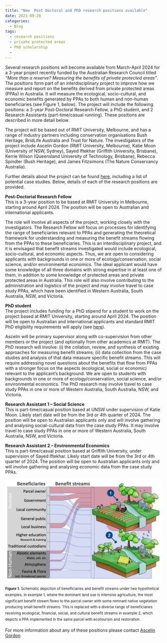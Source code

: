 ```yaml
---
title: "New  Post Doctoral and PhD research positions available"
date: 2023-09-20
categories:
  - Blog
tags:
  - research positions
  - private protected areas
  - PhD scholarship
  - 
---
```


Several research positions will become available from March-April 2024 for a 3-year project recently funded by the Australian Research Council titled *“More than a reserve? Measuring the benefits of private protected areas”*. The positions form part of an interdisciplinary project to improve how we measure and report on the benefits derived from private protected areas (PPAs) in Australia. It will measure the ecological, socio-cultural, and economic benefits generated by PPAs to both human and non-human beneficiaries (see Figure 1, below).  The project will include the following positions: a 3-year Post-Doctoral Research Fellow, a PhD student, and 2 Research Assistants (part-time/casual running). These positions are described in more detail below.

The project will be based out of RMIT University, Melbourne, and has a range of industry partners including conservation organisations Bush Heritage, BridLife Australia and Trust for Nature. The investigators of the project include Ascelin Gordon (RMIT University, Melbourne), Katie Moon (University of NSW, Sydney), Sayed Iftekhar (Griffith University, Brisbane), Kerrie Wilson (Queensland University of Technology, Brisbane), Rebecca Spindler (Bush Heritage), and James Fitzsimons (The Nature Conservancy Australia).

Further details about the project can be found [here](https://ascelin.github.io/blog/new-ARC-linkage-grant-and-research-positions/), including a list of potential case studies. Below, details of each of the research positions are provided.

**Post-Doctorial Research Fellow**  
This is a 3-year position to be based at RMIT University in Melbourne, starting around April 2024. The position will be open to Australian and international applicants. 

The role will involve all aspects of the project, working closely with the investigators. The Research Fellow will focus on processes for identifying the range of beneficiaries relevant to PPAs and generating the theoretical framework for understanding and measuring the benefit streams flowing from the PPAs to these beneficiaries. This is an interdisciplinary project, and it is envisaged that benefit streams investigated would include ecological, socio-cultural, and economic aspects. Thus, we are open to considering applicants with backgrounds in one or more of ecology/conservation, social science, and/or environmental economics.  The ideal applicant would have some knowledge of all three domains with strong expertise in at least one of them, in addition to some knowledge of protected areas and private protected areas in Australia. This role will also involve contributing to the administration and logistics of the project and may involve travel to case study PPAs, which have been identified in Western Australia, South Australia, NSW, and Victoria.


**PhD student**  
The project includes funding for a PhD stipend for a student to work on the project based at RMIT University, starting around April 2024. The position will be open to Australian and international applicants and standard RMIT PhD eligibility requirements will apply (see [here](https://www.rmit.edu.au/research/research-degrees/how-to-apply)). 

Ascelin will be primary supervisor along with co-supervision from other members or the project (and optionally from other academics at RMIT). The PhD research will involve: (i) the collation, review, and synthesis of existing approaches for measuring benefit streams; (ii) data collection from the case studies and analysis of that data measure specific benefit streams. This will require addressing novel questions about the benefits that flow from PPAs with a stronger focus on the aspects (ecological, social or economic) relevant to the applicant’s background. We are open to students with backgrounds in one or more of ecology/conservation, social science, and/or environmental economics. The PhD research may involve travel to case study PPAs in one or more of Western Australia, South Australia, NSW, and Victoria.


**Research Assistant 1 – Social Science**  
This is part-time/casual position based at UNSW under supervision of Katie Moon. Likely start date will be from the 3rd or 4th quarter of 2024. The position will be open to Australian applicants only and will involve gathering and analysing social-cultural data from the case study PPAs. It may involve travel to case study PPAs in one or more of Western Australia, South Australia, NSW, and Victoria.

**Research Assistant 2 – Environmental Economics**  
This is part-time/casual position based at Griffith University, under supervision of Sayed Iftekhar. Likely start date will be from the 3rd or 4th quarter of 2024. The position will be open to Australian applicants only and will involve gathering and analysing economic data from the case study PPAs. 


![image tooltip here](/assets/images/benefit-streams.jpg)


<sup>**Figure 1.** Schematic depiction of beneficiaries and benefit streams under two hypothetical examples. In example 1, where the dominant land use is intensive agriculture, the most significant benefit stream flows to the parcel owner with some remnant native vegetation producing small benefit streams. This is replaced with a diverse range of beneficiaries receiving ecological, financial, social, and cultural benefit streams in example 2, which depicts a PPA implemented in the same parcel with ecotourism and restoration. </sup>

For more information about any of these positions please contact [Ascelin Gordon](https://ascelin.github.io/contact/)




